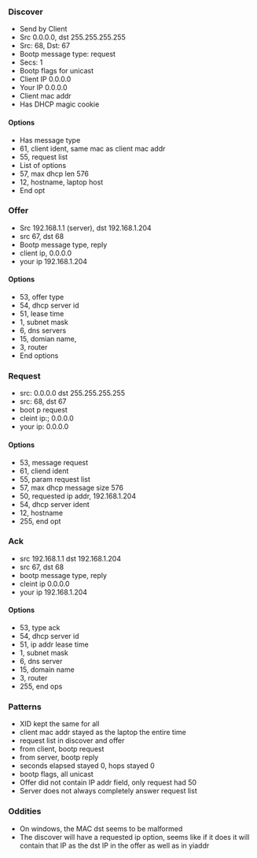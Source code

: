 ### Discover
- Send by Client
- Src 0.0.0.0, dst 255.255.255.255
- Src: 68, Dst: 67
- Bootp message type: request
- Secs: 1
- Bootp flags for unicast
- Client IP 0.0.0.0
- Your IP 0.0.0.0
- Client mac addr
- Has DHCP magic cookie

#### Options
- Has message type
- 61, client ident, same mac as client mac addr
- 55, request list
- List of options
- 57, max dhcp len 576
- 12, hostname, laptop host
- End opt

### Offer
- Src 192.168.1.1 (server), dst 192.168.1.204
- src 67, dst 68
- Bootp message type, reply
- client ip, 0.0.0.0
- your ip 192.168.1.204 

#### Options
- 53, offer type
- 54, dhcp server id
- 51, lease time
- 1, subnet mask
- 6, dns servers
- 15, domian name,
- 3, router
- End options

### Request
- src: 0.0.0.0 dst 255.255.255.255
- src: 68, dst 67
- boot p request
- cleint ip:; 0.0.0.0
- your ip: 0.0.0.0

#### Options
- 53, message request
- 61, cliend ident
- 55, param request list 
- 57, max dhcp message size 576
- 50, requested ip addr, 192.168.1.204
- 54, dhcp server ident 
- 12, hostname
- 255, end opt

### Ack
- src 192.168.1.1 dst 192.168.1.204
- src 67, dst 68
- bootp message type, reply
- cleint ip 0.0.0.0
- your ip 192.168.1.204

#### Options
- 53, type ack
- 54, dhcp server id
- 51, ip addr lease time
- 1, subnet mask
- 6, dns server
- 15, domain name 
- 3, router
- 255, end ops

### Patterns
- XID kept the same for all
- client mac addr stayed as the laptop the entire time
- request list in discover and offer
- from client, bootp request
- from server, bootp reply
- seconds elapsed stayed 0, hops stayed 0
- bootp flags, all unicast
- Offer did not contain IP addr field, only request had 50
- Server does not always completely answer request list

### Oddities
- On windows, the MAC dst seems to be malformed
- The discover will have a requested ip option, seems like if it does it will contain that IP as the dst IP in the offer as well as in yiaddr